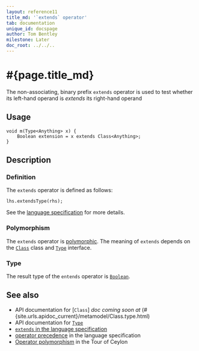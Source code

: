 ```yaml
---
layout: reference11
title_md: '`extends` operator'
tab: documentation
unique_id: docspage
author: Tom Bentley
milestone: Later
doc_root: ../../..
---
```


# #{page.title_md}

The non-associating, binary prefix `extends` operator is used to test whether its 
left-hand operand is *extends* its right-hand operand

## Usage 

<!-- check:none -->
<!-- try: -->
    void m(Type<Anything> x) {
        Boolean extension = x extends Class<Anything>;
    }

## Description

### Definition

The `extends` operator is defined as follows:

<!-- check:none -->
<!-- try: -->
    lhs.extendsType(rhs);

See the [language specification](#{site.urls.spec_current}#equalitycomparison) for more details.

### Polymorphism

The `extends` operator is [polymorphic](#{page.doc_root}/reference/operator/operator-polymorphism). 
The meaning of `extends` depends on the 
[`Class`](#{site.urls.apidoc_current}/metamodel/Class.type.html) class and 
[`Type`](#{site.urls.apidoc_current}/metamodel/Type.type.html) interface.

### Type

The result type of the `entends` operator is [`Boolean`](#{site.urls.apidoc_current}/Boolean.type.html).

## See also

* API documentation for [`Class`] _doc coming soon at_ (#{site.urls.apidoc_current}/metamodel/Class.type.html)
* API documentation for [`Type`](#{site.urls.apidoc_current}/metamodel/Type.type.html)
* [`extends` in the language specification](#{site.urls.spec_current}#equalitycomparison)
* [operator precedence](#{site.urls.spec_current}#operatorprecedence) in the 
  language specification
* [Operator polymorphism](#{page.doc_root}/tour/language-module/#operator_polymorphism) 
  in the Tour of Ceylon

